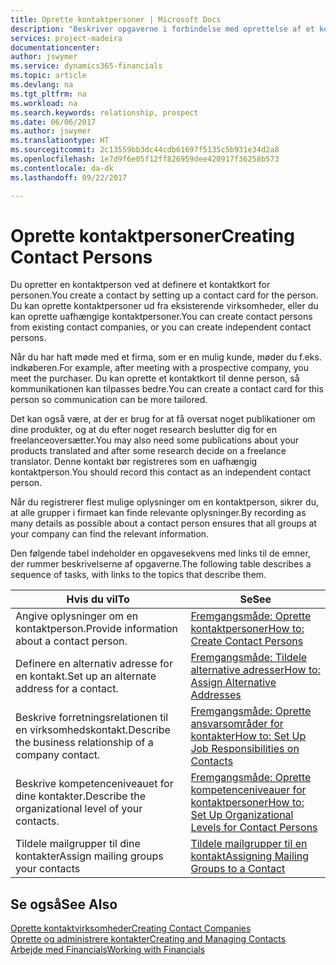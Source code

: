 ```yaml
---
title: Oprette kontaktpersoner | Microsoft Docs
description: "Beskriver opgaverne i forbindelse med oprettelse af et kontaktkort for en person, f.eks. et kundeemne eller en leverandør, og bidrager til at angive relationen og tilpasse kommunikationen."
services: project-madeira
documentationcenter: 
author: jswymer
ms.service: dynamics365-financials
ms.topic: article
ms.devlang: na
ms.tgt_pltfrm: na
ms.workload: na
ms.search.keywords: relationship, prospect
ms.date: 06/06/2017
ms.author: jswymer
ms.translationtype: HT
ms.sourcegitcommit: 2c13559bb3dc44cdb61697f5135c5b931e34d2a8
ms.openlocfilehash: 1e7d9f6e05f12ff826959dee420917f36258b573
ms.contentlocale: da-dk
ms.lasthandoff: 09/22/2017

---
```

# <a name="creating-contact-persons"></a><span data-ttu-id="44075-103">Oprette kontaktpersoner</span><span class="sxs-lookup"><span data-stu-id="44075-103">Creating Contact Persons</span></span>
<span data-ttu-id="44075-104">Du opretter en kontaktperson ved at definere et kontaktkort for personen.</span><span class="sxs-lookup"><span data-stu-id="44075-104">You create a contact by setting up a contact card for the person.</span></span> <span data-ttu-id="44075-105">Du kan oprette kontaktpersoner ud fra eksisterende virksomheder, eller du kan oprette uafhængige kontaktpersoner.</span><span class="sxs-lookup"><span data-stu-id="44075-105">You can create contact persons from existing contact companies, or you can create independent contact persons.</span></span>

<span data-ttu-id="44075-106">Når du har haft møde med et firma, som er en mulig kunde, møder du f.eks. indkøberen.</span><span class="sxs-lookup"><span data-stu-id="44075-106">For example, after meeting with a prospective company, you meet the purchaser.</span></span> <span data-ttu-id="44075-107">Du kan oprette et kontaktkort til denne person, så kommunikationen kan tilpasses bedre.</span><span class="sxs-lookup"><span data-stu-id="44075-107">You can create a contact card for this person so communication can be more tailored.</span></span>

<span data-ttu-id="44075-108">Det kan også være, at der er brug for at få oversat noget publikationer om dine produkter, og at du efter noget research beslutter dig for en freelanceoversætter.</span><span class="sxs-lookup"><span data-stu-id="44075-108">You may also need some publications about your products translated and after some research decide on a freelance translator.</span></span> <span data-ttu-id="44075-109">Denne kontakt bør registreres som en uafhængig kontaktperson.</span><span class="sxs-lookup"><span data-stu-id="44075-109">You should record this contact as an independent contact person.</span></span>

<span data-ttu-id="44075-110">Når du registrerer flest mulige oplysninger om en kontaktperson, sikrer du, at alle grupper i firmaet kan finde relevante oplysninger.</span><span class="sxs-lookup"><span data-stu-id="44075-110">By recording as many details as possible about a contact person ensures that all groups at your company can find the relevant information.</span></span>

<span data-ttu-id="44075-111">Den følgende tabel indeholder en opgavesekvens med links til de emner, der rummer beskrivelserne af opgaverne.</span><span class="sxs-lookup"><span data-stu-id="44075-111">The following table describes a sequence of tasks, with links to the topics that describe them.</span></span> 

| <span data-ttu-id="44075-112">Hvis du vil</span><span class="sxs-lookup"><span data-stu-id="44075-112">To</span></span> | <span data-ttu-id="44075-113">Se</span><span class="sxs-lookup"><span data-stu-id="44075-113">See</span></span> |
| --- | --- |
| <span data-ttu-id="44075-114">Angive oplysninger om en kontaktperson.</span><span class="sxs-lookup"><span data-stu-id="44075-114">Provide information about a contact person.</span></span> |[<span data-ttu-id="44075-115">Fremgangsmåde: Oprette kontaktpersoner</span><span class="sxs-lookup"><span data-stu-id="44075-115">How to: Create Contact Persons</span></span>](marketing-how-create-contact-persons.md) |
| <span data-ttu-id="44075-116">Definere en alternativ adresse for en kontakt.</span><span class="sxs-lookup"><span data-stu-id="44075-116">Set up an alternate address for a contact.</span></span> |[<span data-ttu-id="44075-117">Fremgangsmåde: Tildele alternative adresser</span><span class="sxs-lookup"><span data-stu-id="44075-117">How to: Assign Alternative Addresses</span></span>](marketing-how-assign-alternate-address.md) |
| <span data-ttu-id="44075-118">Beskrive forretningsrelationen til en virksomhedskontakt.</span><span class="sxs-lookup"><span data-stu-id="44075-118">Describe the business relationship of a company contact.</span></span> |[<span data-ttu-id="44075-119">Fremgangsmåde: Oprette ansvarsområder for kontakter</span><span class="sxs-lookup"><span data-stu-id="44075-119">How to: Set Up Job Responsibilities on Contacts</span></span>](marketing-job-responsibilities.md) |
| <span data-ttu-id="44075-120">Beskrive kompetenceniveauet for dine kontakter.</span><span class="sxs-lookup"><span data-stu-id="44075-120">Describe the organizational level of your contacts.</span></span> |[<span data-ttu-id="44075-121">Fremgangsmåde: Oprette kompetenceniveauer for kontaktpersoner</span><span class="sxs-lookup"><span data-stu-id="44075-121">How to: Set Up Organizational Levels for Contact Persons</span></span>](marketing-organizational-levels.md) |
| <span data-ttu-id="44075-122">Tildele mailgrupper til dine kontakter</span><span class="sxs-lookup"><span data-stu-id="44075-122">Assign mailing groups your contacts</span></span> |[<span data-ttu-id="44075-123">Tildele mailgrupper til en kontakt</span><span class="sxs-lookup"><span data-stu-id="44075-123">Assigning Mailing Groups to a Contact</span></span>](marketing-mailing-groups.md) |

## <a name="see-also"></a><span data-ttu-id="44075-124">Se også</span><span class="sxs-lookup"><span data-stu-id="44075-124">See Also</span></span>
[<span data-ttu-id="44075-125">Oprette kontaktvirksomheder</span><span class="sxs-lookup"><span data-stu-id="44075-125">Creating Contact Companies</span></span>](marketing-create-contact-companies.md)  
[<span data-ttu-id="44075-126">Oprette og administrere kontakter</span><span class="sxs-lookup"><span data-stu-id="44075-126">Creating and Managing Contacts</span></span>]()  
[<span data-ttu-id="44075-127">Arbejde med Financials</span><span class="sxs-lookup"><span data-stu-id="44075-127">Working with Financials</span></span>](ui-work-product.md)

